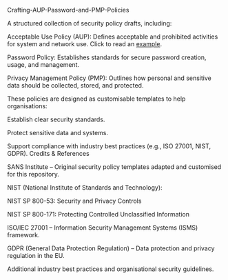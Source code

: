 Crafting-AUP-Password-and-PMP-Policies

A structured collection of security policy drafts, including:

Acceptable Use Policy (AUP): Defines acceptable and prohibited activities for system and network use. Click to read an [example](https://github.com/Awofesomobolanle/Crafting-AUP-Password-and-ACL-Policies/blob/e82315445247696f656f8aa429b01246f637b432/Cybertouch%20Solutions_Acceptable_Use_Standard_April2025%20Policy%20Template.pdf).

Password Policy: Establishes standards for secure password creation, usage, and management.

Privacy Management Policy (PMP): Outlines how personal and sensitive data should be collected, stored, and protected.

These policies are designed as customisable templates to help organisations:

Establish clear security standards.

Protect sensitive data and systems.

Support compliance with industry best practices (e.g., ISO 27001, NIST, GDPR).
Credits & References

SANS Institute – Original security policy templates adapted and customised for this repository.

NIST (National Institute of Standards and Technology):

NIST SP 800-53: Security and Privacy Controls

NIST SP 800-171: Protecting Controlled Unclassified Information

ISO/IEC 27001 – Information Security Management Systems (ISMS) framework.

GDPR (General Data Protection Regulation) – Data protection and privacy regulation in the EU.

Additional industry best practices and organisational security guidelines.
